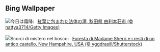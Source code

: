 ## Bing Wallpaper
![](https://www.bing.com/th?id=OHR.HottaiFalls2024_JA-JP5036595123_UHD.jpg&w=1000)今日は霜降:&nbsp;&ensp;[紅葉に包まれた法体の滝, 秋田県 由利本荘市 (© nattya3714/Getty Images)](https://www.bing.com/th?id=OHR.HottaiFalls2024_JA-JP5036595123_UHD.jpg)
<br><br/>
![](https://www.bing.com/th?id=OHR.MadameSherriCastle_IT-IT9899044856_UHD.jpg&w=1000)Scorci di mistero nel bosco:&nbsp;&ensp;[Foresta di Madame Sherri e i resti di un antico castello, New Hampshire, USA (© yggdrasill/Shutterstock)](https://www.bing.com/th?id=OHR.MadameSherriCastle_IT-IT9899044856_UHD.jpg)
<br><br/>
